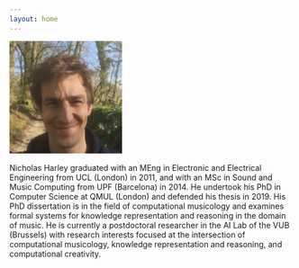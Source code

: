 ```yaml
---
layout: home
---
```


<img src="nick2.jpg" alt="nick" width="200"/>

Nicholas Harley graduated with an MEng in Electronic and Electrical Engineering from UCL (London) in 2011, and with an MSc in Sound and Music Computing from UPF (Barcelona) in 2014. He undertook his PhD in Computer Science at QMUL (London) and defended his thesis in 2019. His PhD dissertation is in the field of computational musicology and examines formal systems for knowledge representation and reasoning in the domain of music. He is currently a postdoctoral researcher in the AI Lab of the VUB (Brussels) with research interests focused at the intersection of computational musicology, knowledge representation and reasoning, and computational creativity.

